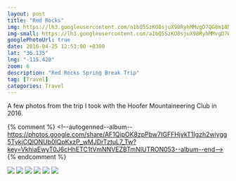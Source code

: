 ```yaml
---
layout: post
title: "Red Rocks"
img: https://lh3.googleusercontent.com/a1bQ5SzKO8sjuX98RyhMMvgD7QG8m18NZVZCyzcItmIrHWvx-zY8Q8NANzvVpAplDxzY0eipbWArubptqdXCkI10KPk9zANVyOFN7efDoixj_a0LTgmC3BJzpxIw45lKNhcXpR9TyQ
img-small: https://lh3.googleusercontent.com/a1bQ5SzKO8sjuX98RyhMMvgD7QG8m18NZVZCyzcItmIrHWvx-zY8Q8NANzvVpAplDxzY0eipbWArubptqdXCkI10KPk9zANVyOFN7efDoixj_a0LTgmC3BJzpxIw45lKNhcXpR9TyQ
googlePhotoUrl: true
date: 2016-04-25 12:53:00 +0300
lat: "36.135"
lng: "-115.428" 
zoom: 6
description: "Red Rocks Spring Break Trip"
tag: [Travel]
categories: Travel
---
```

A few photos from the trip I took with the Hoofer Mountaineering Club in 2016.

{% comment %}
  <!–-autogenned--album--https://photos.google.com/share/AF1QipOK8zpPbw7IGFFHjykT1Igzh2wiygg5TykjCQlONUb0lQpKxzP_wMJDrTztuL7_Tw?key=VkhiaEwyT0J6cHhETC1tVmNNVEZBTmNIUTRON053--album--end-->
{% endcomment %}



<a data-fancybox="gallery" href="https://lh3.googleusercontent.com/a1bQ5SzKO8sjuX98RyhMMvgD7QG8m18NZVZCyzcItmIrHWvx-zY8Q8NANzvVpAplDxzY0eipbWArubptqdXCkI10KPk9zANVyOFN7efDoixj_a0LTgmC3BJzpxIw45lKNhcXpR9TyQ"><img src="https://lh3.googleusercontent.com/a1bQ5SzKO8sjuX98RyhMMvgD7QG8m18NZVZCyzcItmIrHWvx-zY8Q8NANzvVpAplDxzY0eipbWArubptqdXCkI10KPk9zANVyOFN7efDoixj_a0LTgmC3BJzpxIw45lKNhcXpR9TyQ=w200-h200"></a>
<a data-fancybox="gallery" href="https://lh3.googleusercontent.com/lMb5kTInItUtt08GzxdAw9WFTFjpa7VG_jdh1tWSAOdBnf9P-jr59UeQQseKTFNA5IneOx4vVIxQg31DOi1y-FSK0QYaQRWNv8Zt4FmyN9pzvQ4nicYiVOe2OaZEugPcnP2ghPLcAw"><img src="https://lh3.googleusercontent.com/lMb5kTInItUtt08GzxdAw9WFTFjpa7VG_jdh1tWSAOdBnf9P-jr59UeQQseKTFNA5IneOx4vVIxQg31DOi1y-FSK0QYaQRWNv8Zt4FmyN9pzvQ4nicYiVOe2OaZEugPcnP2ghPLcAw=w200-h200"></a>
<a data-fancybox="gallery" href="https://lh3.googleusercontent.com/yx8roLuz8zbklhIAdgSLco7KRr2Y48nWKQbC08h9FQ930sxiGha9aUVm9P9gcLnHNfbG17YUNmPHWO4XphWfffy8ToJ9FoGtLj17xB0UooLycbhaSKb1jL4S6ltFoEujtWacB4nYJA"><img src="https://lh3.googleusercontent.com/yx8roLuz8zbklhIAdgSLco7KRr2Y48nWKQbC08h9FQ930sxiGha9aUVm9P9gcLnHNfbG17YUNmPHWO4XphWfffy8ToJ9FoGtLj17xB0UooLycbhaSKb1jL4S6ltFoEujtWacB4nYJA=w200-h200"></a>
<a data-fancybox="gallery" href="https://lh3.googleusercontent.com/pSKQGrg_SGjJj-JlwCdjq6GF8eYiXz-u-DJC2zPC_ujgRjswBJAHVShVgZiEM24jn5RtTXqWDJ3z7h9GpTDAfWaPr0Vh7zqiNZ9yvqvBKPPwLXVPbcE1vfBVDvEG0VxMrbCB3lNhuA"><img src="https://lh3.googleusercontent.com/pSKQGrg_SGjJj-JlwCdjq6GF8eYiXz-u-DJC2zPC_ujgRjswBJAHVShVgZiEM24jn5RtTXqWDJ3z7h9GpTDAfWaPr0Vh7zqiNZ9yvqvBKPPwLXVPbcE1vfBVDvEG0VxMrbCB3lNhuA=w200-h200"></a>
<a data-fancybox="gallery" href="https://lh3.googleusercontent.com/ndW7D03QipsyKrqAXr2p2Fz0uIKFQ-HgdnhVUNIOIPz89N6hRtHIoGwAEbssr1NYimXJyBW0YpWs_jCv2_EjBFznRmHVqoHLoCu6v3H3QBNcBhsH-OZsNp9nfdflemYAFub-tG06Vg"><img src="https://lh3.googleusercontent.com/ndW7D03QipsyKrqAXr2p2Fz0uIKFQ-HgdnhVUNIOIPz89N6hRtHIoGwAEbssr1NYimXJyBW0YpWs_jCv2_EjBFznRmHVqoHLoCu6v3H3QBNcBhsH-OZsNp9nfdflemYAFub-tG06Vg=w200-h200"></a>
<a data-fancybox="gallery" href="https://lh3.googleusercontent.com/bKQu1ZH8JPor3aYvDjusICymaesjhaWoHY4BJw7Kxf2LLPAXDHcTl3uooZ8nhyiUrmdpPc9SStdF21NIDAqhDH_aoCD0WwcPacCjKpknuXRdpTsDLFLa1DMZDGy0BHEWDkHC8kbVJw"><img src="https://lh3.googleusercontent.com/bKQu1ZH8JPor3aYvDjusICymaesjhaWoHY4BJw7Kxf2LLPAXDHcTl3uooZ8nhyiUrmdpPc9SStdF21NIDAqhDH_aoCD0WwcPacCjKpknuXRdpTsDLFLa1DMZDGy0BHEWDkHC8kbVJw=w200-h200"></a>
